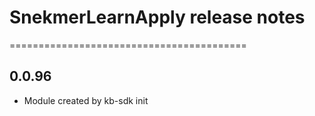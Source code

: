 # SnekmerLearnApply release notes
=========================================

0.0.96
-----
* Module created by kb-sdk init
